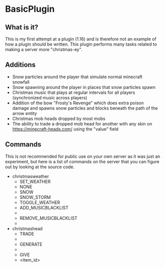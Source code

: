 # BasicPlugin
## What is it?
This is my first attempt at a plugin (1.16) and is therefore not an example of how a plugin should be written. This plugin performs many tasks related to making a server more "christmas-ey".
## Additions
  + Snow particles around the player that simulate normal minecraft snowfall
  + Snow spawning around the player in places that snow particles spawn
  + Christmas music that plays at regular intervals for all players (synchronized music across players)
  + Addition of the bow "Frosty's Revenge" which does extra poison damage and spawns snow particles and blocks beneath the path of the arrow entity
  + Christmas mob heads dropped by most mobs
  + The ability to trade a dropped mob head for another with any skin on https://minecraft-heads.com/ using the "value" field
## Commands
This is not recommended for public use on your own server as it was just an experiment, but here is a list of commands on the server that you can figure out by looking at the source code.
  + christmasweather
    + SET_WEATHER
     + NONE
     + SNOW
     + SNOW_STORM
    + TOGGLE_WEATHER
    + ADD_MUSICBLACKLIST
     + <player>
    + REMOVE_MUSICBLACKLIST
     + <player>
  + christmashead
    + TRADE
     + <value>
    + GENERATE
     + <value>
    + GIVE
     + <item_id>
